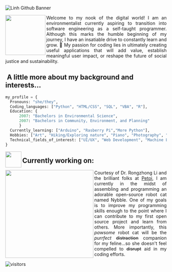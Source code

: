 ![Linh Github Banner](https://user-images.githubusercontent.com/112219182/188278400-b7fc12cc-2089-4e80-8b52-60bacd8af9d6.gif)

<img align='left' src="https://user-images.githubusercontent.com/112219182/188272138-60e62297-a4a6-4cfe-919d-e481493a7386.gif" width="125">
<p align="justify">
Welcome to my nook of the digital world! I am an environmentalist currently aspiring to transition into software engineering as a self-taught programmer. Although this marks the humble beginning of my journey, I have an insatiable drive to constantly learn and grow. 🌱  My passion for coding lies in ultimately creating useful applications that will add value, establish meaningful user impact, or reshape the future of social justice and sustainability. 
</p>

<h2>&nbsp;A little more about my background and interests...</h2>

```python
my_profile = {
  Pronouns: "she/they",
  Coding_languages: ["Python", "HTML/CSS", "SQL", "VBA", "R"],
  Education: {
      2007: "Bachelors in Environmental Science",
      2007: "Bachelors in Community, Environment, and Planning"
      }
  Currently_learning: ["Arduino", "Rasberry Pi","More Python"],
  Hobbies: ["Art", "Hiking/Exploring nature", "Piano", "Photography", "Getting lost in books", "Globe-trotting"],
  Technical_fields_of_interest: ["UI/UX", "Web Development", "Machine Learning", "Data Science", "Blockchain Technology"]
}
```

<img align='left' src="https://media0.giphy.com/media/f6hnhHkks8bk4jwjh3/giphy.gif" width="50">
<h2> Currently working on: </h2>
<img align='left' src="https://www.photofunky.net/output/image/c/2/3/4/c234ad/photofunky.gif" width="275">
<p align="justify">
Courtesy of Dr. Rongzhong Li and the brilliant folks at <a href="https://github.com/PetoiCamp">Petoi</a>, I am currently in the midst of assembling and programming an adorable open-source robot cat named Nybble.  One of my goals is to improve my programming skills enough to the point where I can contribute to my first open source project and learn from others.  More importantly, this <i>pawsome</i> robot cat will be the <i>purrfect</i> <s>distraction</s> companion for my feline...so she doesn't feel compelled to <s>disrupt</s> aid in my coding efforts.
</p>

![visitors](https://visitor-badge.glitch.me/badge?page_id=mlhuynh.visitor-badge.id&left_color=cadetblue&right_color=mediumturquoise)
  
<!---
mlhuynh/mlhuynh is a ✨ special ✨ repository because its `README.md` (this file) appears on your GitHub profile.
You can click the Preview link to take a look at your changes.
--->
